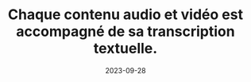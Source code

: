 ---
N: '116'
Rubrique: Images et médias
title: Chaque contenu audio et vidéo est accompagné de sa transcription  textuelle. 
detail: Chaque contenu audio et vidéo est accompagné de sa transcription textuelle. 
abstract: 
categories: [" Images et médias"]
agrege: O4116-E027
opquast: '4 116'
indiceebook: '27'
description: "Règle n° 027"
before: "026"
weight: "027"
after: "028"
actif: '1'
layout: rules
date: 2023-09-28
tags: ["", ""]
objectif: ["", ""]
Meo: [""]
Controle: [""
]
epubcheck: 
ace: 
humancheck: true
Source: ["Opquast"]
Referentiel: [""]
Steps: ["", ""]
---